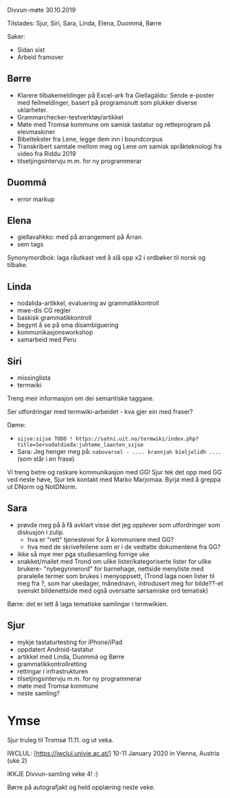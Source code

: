 Divvun-møte 30.10.2019

Tilstades: Sjur, Siri, Sara, Linda, Elena, Duommá, Børre

Saker:
* Sidan sist
* Arbeid framover

## Børre
* Klarere tilbakemeldinger på Excel-ark fra Giellagáldu: Sende e-poster med
  feilmeldinger, basert på programsnutt som plukker diverse uklarheter.
* Grammarchecker-testverktøy/artikkel
* Møte med Tromsø kommune om samisk tastatur og retteprogram på elevmaskiner
* Bibeltekster fra Lene, legge dem inn i boundcorpus
* Transkribert samtale mellom meg og Lene om samisk språkteknologi fra video fra
  Riddu 2019
* tilsetjingsintervju m.m. for ny programmerar

## Duommá
* error markup

## Elena
* giellavahkko: med på arrangement på Árran
* sem tags

Synonymordbok: laga råutkast ved å slå opp x2 i ordbøker til norsk og tilbake.

## Linda
* nodalida-artikkel, evaluering av grammatikkontroll
* mwe-dis CG regler
* baskisk grammatikkontroll
* begynt å se på sma disambiguering
* kommunikasjonsworkshop
* samarbeid med Peru

## Siri
* missinglista
* termwiki

Treng meir informasjon om dei semantiske taggane.

Ser utfordringar med termwiki-arbeidet - kva gjer ein med fraser?

Døme:
* `sijse:sijse TODO ! https://satni.uit.no/termwiki/index.php?title=Servodatdieđa:juhteme_laanten_sijse`
* Sara: Jeg henger meg på: `nabovarsel - .... krannjah bïeljelidh ....` (som står i en frase)

Vi treng betre og raskare kommunikasjon med GG! Sjur tek det opp med GG ved
neste høve, Sjur tek kontakt med Marko Marjomaa. Byrja med å greppa ut DNorm og
NotDNorm.

## Sara
* prøvde meg på å få avklart visse det jeg opplever som utfordringer som
  diskusjon i zulip.
    - hva er "rett" tjenestevei for å kommuniere med GG?
    - hva med de skrivefeilene som er i de vedtatte dokumentene fra GG?
* ikke så mye mer pga studiesamling forrige uke
* snakket/mailet med Trond om ulike lister/kategoriserte lister for ulike
  brukere- "nybegynnerord" for barnehage, nettside menyliste med praralelle
  termer som brukes i menyoppsett, (Trond laga noen lister til meg fra ?, som
  har ukedager, månednavn, introdusert meg for bilde??-et svenskt bildenettside
  med også oversatte sørsamiske ord tematisk)

Børre: det er lett å laga tematiske samlingar i termwikien.

## Sjur
* mykje tastaturtesting for iPhone/iPad
* oppdatert Android-tastatur
* artikkel med Linda, Duommá og Børre
* grammatikkontrollretting
* rettingar i infrastrukturen
* tilsetjingsintervju m.m. for ny programmerar
* møte med Tromsø kommune
* neste samling?

#  Ymse

Sjur truleg til Tromsø 11.11. og ut veka.

IWCLUL: [https://iwclul.univie.ac.at/]
10-11 January 2020 in Vienna, Austria (uke 2)

IKKJE Divvun-samling veke 4! :)

Børre på autografjakt og held opplæring neste veke.
